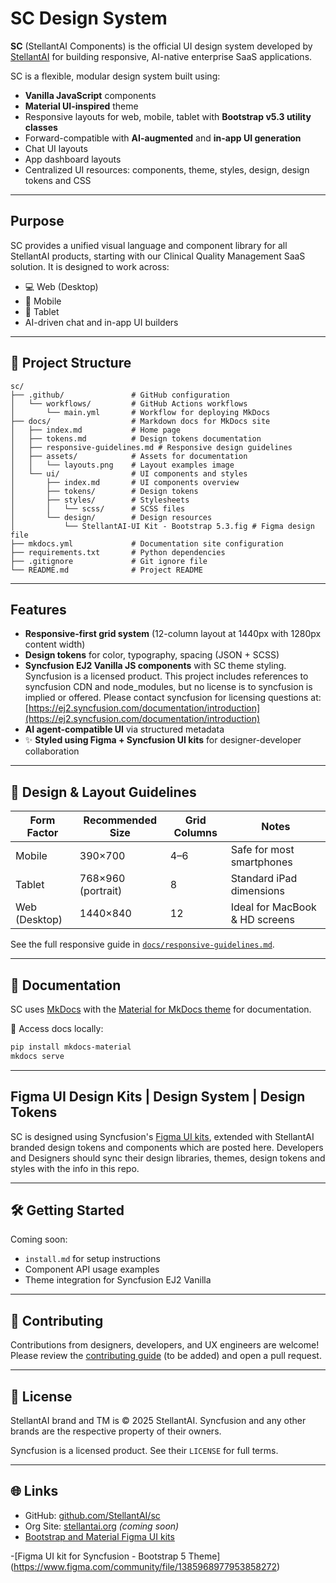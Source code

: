 # SC Design System

**SC** (StellantAI Components) is the official UI design system developed by [StellantAI](https://stellantai.org) for building responsive, AI-native enterprise SaaS applications.

SC is a flexible, modular design system built using:
- **Vanilla JavaScript** components
- **Material UI-inspired** theme
- Responsive layouts for web, mobile, tablet with **Bootstrap v5.3 utility classes**
- Forward-compatible with **AI-augmented** and **in-app UI generation**
- Chat UI layouts 
- App dashboard layouts
- Centralized UI resources: components, theme, styles, design, design tokens and CSS

---

## Purpose

SC provides a unified visual language and component library for all StellantAI products, starting with our Clinical Quality Management SaaS solution. It is designed to work across:

- 💻 Web (Desktop)
- 📱 Mobile
- 📲 Tablet
-  AI-driven chat and in-app UI builders

---

## 📁 Project Structure

```
sc/
├── .github/               # GitHub configuration
│   └── workflows/         # GitHub Actions workflows
│       └── main.yml       # Workflow for deploying MkDocs
├── docs/                  # Markdown docs for MkDocs site
│   ├── index.md           # Home page
│   ├── tokens.md          # Design tokens documentation
│   ├── responsive-guidelines.md # Responsive design guidelines
│   ├── assets/            # Assets for documentation
│   │   └── layouts.png    # Layout examples image
│   └── ui/                # UI components and styles
│       ├── index.md       # UI components overview
│       ├── tokens/        # Design tokens
│       ├── styles/        # Stylesheets
│       │   └── scss/      # SCSS files
│       └── design/        # Design resources
│           └── StellantAI-UI Kit - Bootstrap 5.3.fig # Figma design file
├── mkdocs.yml             # Documentation site configuration
├── requirements.txt       # Python dependencies
├── .gitignore             # Git ignore file
└── README.md              # Project README
```

---

##  Features

-  **Responsive-first grid system** (12-column layout at 1440px with 1280px content width)
-  **Design tokens** for color, typography, spacing (JSON + SCSS)
-  **Syncfusion EJ2 Vanilla JS components** with SC theme styling.  Syncfusion is a licensed product. This project includes references to syncfusion CDN and node_modules, but no license is to syncfusion is implied or offered.   Please contact syncfusion for licensing questions at:  [https://ej2.syncfusion.com/documentation/introduction](https://ej2.syncfusion.com/documentation/introduction)
-  **AI agent-compatible UI** via structured metadata
- ✨ **Styled using Figma + Syncfusion UI kits** for designer-developer collaboration

---

## 📐 Design & Layout Guidelines

| Form Factor | Recommended Size | Grid Columns | Notes |
|-------------|------------------|--------------|-------|
| Mobile      | 390×700          | 4–6          | Safe for most smartphones |
| Tablet      | 768×960 (portrait) | 8          | Standard iPad dimensions |
| Web (Desktop) | 1440×840       | 12           | Ideal for MacBook & HD screens |

See the full responsive guide in [`docs/responsive-guidelines.md`](./docs/responsive-guidelines.md).

---

## 📘 Documentation

SC uses [MkDocs](https://www.mkdocs.org/) with the [Material for MkDocs theme](https://squidfunk.github.io/mkdocs-material/) for documentation.

📖 Access docs locally:
```bash
pip install mkdocs-material
mkdocs serve
```

---

##  Figma UI Design Kits | Design System | Design Tokens

SC is designed using Syncfusion's [Figma UI kits](https://ej2.syncfusion.com/documentation/appearance/figma/), extended with StellantAI branded design tokens and components which are posted here.  Developers and Designers should sync their design libraries, themes, design tokens and styles with the info in this repo.

---

## 🛠 Getting Started

Coming soon:
- `install.md` for setup instructions
- Component API usage examples
- Theme integration for Syncfusion EJ2 Vanilla

---

## 🤝 Contributing

Contributions from designers, developers, and UX engineers are welcome! Please review the [contributing guide](CONTRIBUTING.md) (to be added) and open a pull request.

---

## 📄 License

StellantAI brand and TM is © 2025 StellantAI.  Syncfusion and any other brands are the respective property of their owners.

Syncfusion is a licensed product.  See their `LICENSE` for full terms.

---

## 🌐 Links

- GitHub: [github.com/StellantAI/sc](https://github.com/StellantAI/sc)
- Org Site: [stellantai.org](https://stellantai.org) *(coming soon)*
- [Bootstrap and Material Figma UI kits](https://ej2.syncfusion.com/documentation/appearance/figma/)

-[Figma UI kit for Syncfusion - Bootstrap 5 Theme]
(https://www.figma.com/community/file/1385968977953858272)